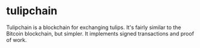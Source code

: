 # tulipchain

Tulipchain is a blockchain for exchanging tulips. It's fairly similar to the Bitcoin blockchain, but simpler. It implements signed transactions and proof of work.
